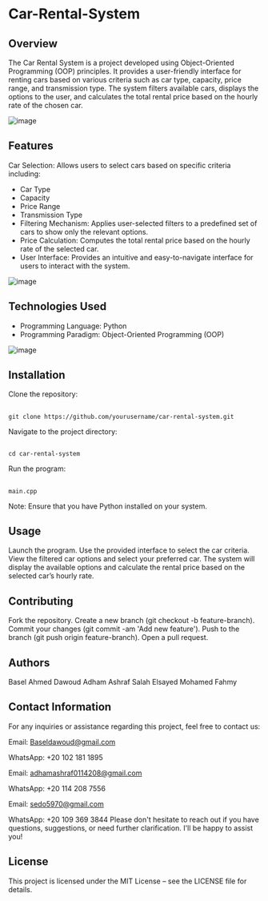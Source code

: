 # Car-Rental-System
## Overview
The Car Rental System is a project developed using Object-Oriented Programming (OOP) principles. It provides a user-friendly interface for renting cars based on various criteria such as car type, capacity, price range, and transmission type. The system filters available cars, displays the options to the user, and calculates the total rental price based on the hourly rate of the chosen car.

![image](https://github.com/user-attachments/assets/e819ba2b-1138-4e7d-9441-f5229c2f108a)

## Features
Car Selection: Allows users to select cars based on specific criteria including:
* Car Type
* Capacity
* Price Range
* Transmission Type
* Filtering Mechanism: Applies user-selected filters to a predefined set of cars to show only the relevant options.
* Price Calculation: Computes the total rental price based on the hourly rate of the selected car.
* User Interface: Provides an intuitive and easy-to-navigate interface for users to interact with the system.

![image](https://github.com/user-attachments/assets/545b9421-ec9b-467f-8f92-27418d7296b4)


## Technologies Used
* Programming Language: Python
* Programming Paradigm: Object-Oriented Programming (OOP)

![image](https://github.com/user-attachments/assets/fd4750c3-ffca-400a-a1e8-4ebd5f1be3ff)





## Installation
Clone the repository:
##
    git clone https://github.com/yourusername/car-rental-system.git
Navigate to the project directory:
##
    cd car-rental-system
Run the program:
##
    main.cpp
Note: Ensure that you have Python installed on your system.

## Usage
Launch the program.
Use the provided interface to select the car criteria.
View the filtered car options and select your preferred car.
The system will display the available options and calculate the rental price based on the selected car’s hourly rate.
## Contributing
Fork the repository.
Create a new branch (git checkout -b feature-branch).
Commit your changes (git commit -am 'Add new feature').
Push to the branch (git push origin feature-branch).
Open a pull request.
## Authors
Basel Ahmed Dawoud
Adham Ashraf Salah
Elsayed Mohamed Fahmy
## Contact Information
For any inquiries or assistance regarding this project, feel free to contact us:

Email: Baseldawoud@gmail.com

WhatsApp: +20 102 181 1895

Email: adhamashraf0114208@gmail.com

WhatsApp: +20 114 208 7556

Email: sedo5970@gmail.com

WhatsApp: +20 109 369 3844
Please don't hesitate to reach out if you have questions, suggestions, or need further clarification. I'll be happy to assist you!
## License
This project is licensed under the MIT License – see the LICENSE file for details.
